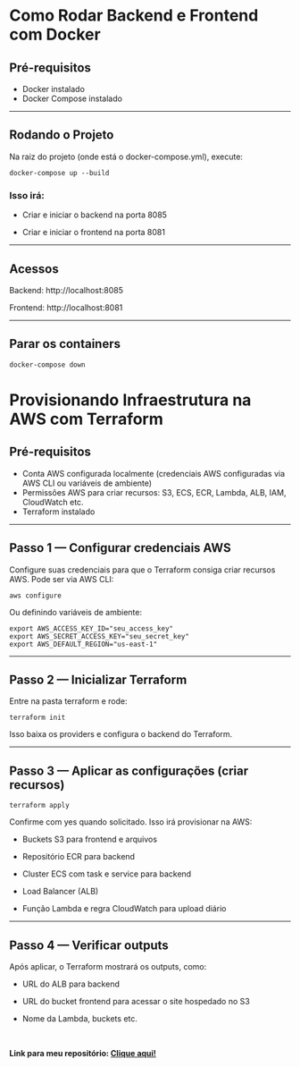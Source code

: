 # Como Rodar Backend e Frontend com Docker

## Pré-requisitos
- Docker instalado 
- Docker Compose instalado

---

## Rodando o Projeto

Na raiz do projeto (onde está o docker-compose.yml), execute:

```
docker-compose up --build
```

### Isso irá:

- Criar e iniciar o backend na porta 8085

- Criar e iniciar o frontend na porta 8081

---

## Acessos

Backend: http://localhost:8085

Frontend: http://localhost:8081

---

## Parar os containers

```
docker-compose down
```

# Provisionando Infraestrutura na AWS com Terraform


## Pré-requisitos

- Conta AWS configurada localmente (credenciais AWS configuradas via AWS CLI ou variáveis de ambiente)
- Permissões AWS para criar recursos: S3, ECS, ECR, Lambda, ALB, IAM, CloudWatch etc.
- Terraform instalado

---

## Passo 1 — Configurar credenciais AWS

Configure suas credenciais para que o Terraform consiga criar recursos AWS. Pode ser via AWS CLI:

```
aws configure
```

Ou definindo variáveis de ambiente:

```
export AWS_ACCESS_KEY_ID="seu_access_key"
export AWS_SECRET_ACCESS_KEY="seu_secret_key"
export AWS_DEFAULT_REGION="us-east-1"
```

---

## Passo 2 — Inicializar Terraform

Entre na pasta terraform e rode:

```
terraform init
```

Isso baixa os providers e configura o backend do Terraform.

---


## Passo 3 — Aplicar as configurações (criar recursos)

```
terraform apply
```

Confirme com yes quando solicitado. Isso irá provisionar na AWS:

 - Buckets S3 para frontend e arquivos

 - Repositório ECR para backend

 - Cluster ECS com task e service para backend

 - Load Balancer (ALB)

 - Função Lambda e regra CloudWatch para upload diário

---

## Passo 4 — Verificar outputs

Após aplicar, o Terraform mostrará os outputs, como:

 - URL do ALB para backend

 - URL do bucket frontend para acessar o site hospedado no S3

 - Nome da Lambda, buckets etc.

<br>

<b>Link para meu repositório: <a href='https://github.com/RafaBricia/desafio_cloud-dreamsquad'>Clique aqui!</a></b>